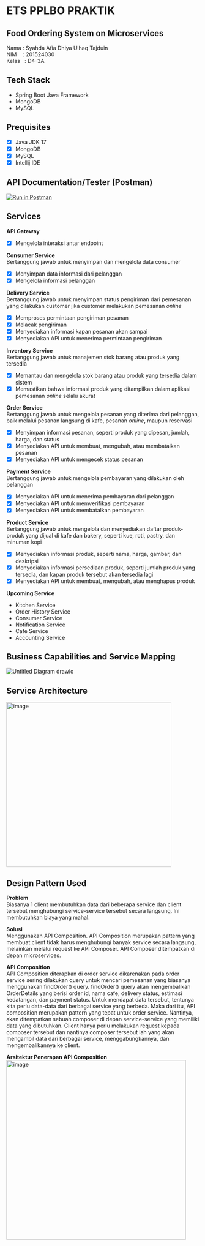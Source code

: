 # ETS PPLBO PRAKTIK

## Food Ordering System on Microservices
Nama  : Syahda Afia Dhiya Ulhaq Tajduin  
NIM $~~$ : 201524030  
Kelas $~$ : D4-3A  

## Tech Stack
- Spring Boot Java Framework
- MongoDB
- MySQL

## Prequisites
- [x] Java JDK 17  
- [x] MongoDB  
- [x] MySQL
- [x] Intellij IDE

## API Documentation/Tester (Postman)
[![Run in Postman](https://run.pstmn.io/button.svg)](https://app.getpostman.com/run-collection/24074206-135df299-8b2b-4f9a-be2e-7511fc6eef89?action=collection%2Ffork&collection-url=entityId%3D24074206-135df299-8b2b-4f9a-be2e-7511fc6eef89%26entityType%3Dcollection%26workspaceId%3D096d2409-cc7e-4682-8edf-da67f42ca944)  

## Services
**API Gateway**
- [x] Mengelola interaksi antar endpoint

**Consumer Service**  
Bertanggung jawab untuk menyimpan dan mengelola data consumer  
- [x] Menyimpan data informasi dari pelanggan  
- [x] Mengelola informasi pelanggan  

**Delivery Service**  
Bertanggung jawab untuk menyimpan status pengiriman dari pemesanan yang dilakukan customer jika customer melakukan pemesanan _online_   
- [x] Memproses permintaan pengiriman pesanan
- [x] Melacak pengiriman
- [x] Menyediakan informasi kapan pesanan akan sampai
- [x] Menyediakan API untuk menerima permintaan pengiriman

**Inventory Service**  
Bertanggung jawab untuk manajemen stok barang atau produk yang tersedia  
- [x] Memantau dan mengelola stok barang atau produk yang tersedia dalam sistem  
- [x] Memastikan bahwa informasi produk yang ditampilkan dalam aplikasi pemesanan _online_ selalu akurat

**Order Service**  
Bertanggung jawab untuk mengelola pesanan yang diterima dari pelanggan, baik melalui pesanan langsung di kafe, pesanan _online_, maupun reservasi  
- [x] Menyimpan informasi pesanan, seperti produk yang dipesan, jumlah, harga, dan status  
- [x] Menyediakan API untuk membuat, mengubah, atau membatalkan pesanan  
- [x] Menyediakan API untuk mengecek status pesanan  

**Payment Service**  
Bertanggung jawab untuk mengelola pembayaran yang dilakukan oleh pelanggan  
- [x] Menyediakan API untuk menerima pembayaran dari pelanggan  
- [x] Menyediakan API untuk memverifikasi pembayaran  
- [x] Menyediakan API untuk membatalkan pembayaran  

**Product Service**  
Bertanggung jawab untuk mengelola dan menyediakan daftar produk-produk yang dijual di kafe dan bakery, seperti kue, roti, pastry, dan minuman kopi  
- [x] Menyediakan informasi produk, seperti nama, harga, gambar, dan deskripsi  
- [x] Menyediakan informasi persediaan produk, seperti jumlah produk yang tersedia, dan kapan produk tersebut akan tersedia lagi  
- [x] Menyediakan API untuk membuat, mengubah, atau menghapus produk  

**Upcoming Service**
- Kitchen Service
- Order History Service
- Consumer Service
- Notification Service
- Cafe Service
- Accounting Service

## Business Capabilities and Service Mapping  
![Untitled Diagram drawio](https://github.com/syahdaafia/HasilETSPPLBO2023/assets/76998317/048ebc2b-1120-4fce-8f97-4adaaf2be069)  

## Service Architecture  
<img width="431" alt="image" src="https://github.com/syahdaafia/HasilETSPPLBO2023/assets/76998317/ebb5dcfc-859f-470d-8603-e0c7914eea57">  

## Design Pattern Used  
**Problem**  
Biasanya 1 client membutuhkan data dari beberapa service dan client tersebut menghubungi service-service tersebut secara langsung. Ini membutuhkan biaya yang mahal.

**Solusi**  
Menggunakan API Composition. API Composition merupakan pattern yang membuat client tidak harus menghubungi banyak service secara langsung, melainkan melalui request ke API Composer. API Composer ditempatkan di depan microservices.  

**API Composition**  
API Composition diterapkan di order service dikarenakan pada order service sering dilakukan query untuk mencari pemesanan yang biasanya menggunakan findOrder() query. findOrder() query akan mengembalikan OrderDetails yang berisi order id, nama cafe, delivery status, estimasi kedatangan, dan payment status. Untuk mendapat data tersebut, tentunya kita perlu data-data dari berbagai service yang berbeda. Maka dari itu, API composition merupakan pattern yang tepat untuk order service. Nantinya, akan ditempatkan sebuah composer di depan service-service yang memiliki data yang dibutuhkan. Client hanya perlu melakukan request kepada composer tersebut dan nantinya composer tersebut lah yang akan mengambil data dari berbagai service, menggabungkannya, dan mengembalikannya ke client.

**Arsitektur Penerapan API Composition**  
<img width="469" alt="image" src="https://github.com/syahdaafia/HasilETSPPLBO2023/assets/76998317/2b31998a-d143-46a1-9a44-464a802d0a4b">



